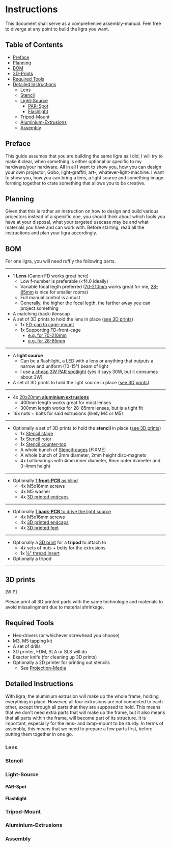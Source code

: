 # Instructions

This document shall serve as a comprehenive assembly-manual. Feel free to diverge at any point to build the ligra you want.

## Table of Contents

* [Preface](#preface)
* [Planning](#planning)
* [BOM](#bom)
* [3D-Prints](#3d-prints)
* [Required Tools](#required-tools)
* [Detailed Instructions](#detailed-instructions)
  * [Lens](#lens)
  * [Stencil](#Stencil)
  * [Light-Source](#light-source)
    * [PAR-Spot](#par-spot)
    * [Flashlight](#flashlight)
  * [Tripod-Mount](#tripod-mount)
  * [Aluminium-Extrusions](#aluminium-extrusions)
  * [Assembly](#assembly)

## Preface

This guide assumes that you are building the same ligra as I did, I will try to make it clear, when something is either optional or specific to my hardware/your hardware. All in all I want to show you, how you can design your own projector, Gobo, light-graffiti, art-, whatever-light-machine. I want to show you, how you can bring a lens, a light source and something image forming together to crate something that allows you to be creative.

## Planning

Given that this is rather an instruction on how to design and build various projectors instead of a speicific one, you should think about which tools you have at your disposal, what your targeted usecase may be and what materials you have and can work with. Before starting, read all the instructions and plan your ligra accordingly.

## BOM

For one ligra, you will need ruffly the following parts.
***
* 1 **Lens** (Canon FD works great here)
  * Low f-number is preferable (\<f4.0 ideally)
  * Variable focal legth preferred ([70-210mm](https://www.canonclassics.com/canon-nfd-70-210mm-f4/10-119/) works great for me, [28-85mm](https://volkergilbertphoto.com/canon-zoom-lens-fd-28-85-mm-f-4/) is nice for smaller rooms)
  * Full manual control is a must
  * Generally, the higher the focal legth, the farther away you can project something
* A matching (back-)lenscap
* A set of 3D prints to hold the lens in place ([see 3D prints](#3d-prints))
  * 1x [FD-cap to cage-mount](https://github.com/Jana-Marie/ligra/blob/main/CAD/stls/fd_back_conn.stl)
  * 1x Supporting FD-front-cage
    * [e.g. for 70-210mm](https://github.com/Jana-Marie/ligra/blob/main/CAD/stls/fd_frontcage_70_210.stl)
    * [e.g. for 28-85mm](https://github.com/Jana-Marie/ligra/blob/main/CAD/stls/fd_frontcage_28_80.stl)
***
* A **light source**
  * Can be a flashlight, a LED with a lens or anything that outputs a narrow and uniform (10-15°) beam of light
  * I use [a cheap 3W PAR spotlight](https://www.ebay.de/itm/314966001859) (yes it says 30W, but it consumes about 3W)
* A set of 3D prints to hold the light source in place ([see 3D prints](#3d-prints))
***
* 4x [20x20mm **aluminium extrusions**](https://www.motedis.com/en/Profile-20x20-B-type-slot-6)
  * 400mm length works great for most lenses
  * 300mm length works for 28-85mm lenses, but is a tight fit
* 16x nuts + bolts for said extrusions (likely M4 or M5)
***
* Optionally a set of 3D prints to hold the **stencil** in place ([see 3D prints](#3d-prints))
  * 1x [Stencil stage](https://github.com/Jana-Marie/ligra/blob/main/CAD/stls/stencil_stage.stl)
  * 1x [Stencil rotor](https://github.com/Jana-Marie/ligra/blob/main/CAD/stls/stencil_rotor.stl)
  * 1x [Stencil counter-top](https://github.com/Jana-Marie/ligra/blob/main/CAD/stls/stencil_counter_top.stl)
  * A whole bunch of [Stencil-cages]() [FIXME]
  * A whole bunch of 3mm diameter, 2mm height disc-magnets
  * 4x ballbearings with 4mm inner diameter, 9mm outer diameter and 3-4mm height
***
* Optionally [1 **front-PCB** as blind](https://github.com/Jana-Marie/ligra/tree/main/ligra_front)
  * 4x M5x16mm screws
  * 4x M5 washer
  * 4x [3D printed endcaps](https://github.com/Jana-Marie/ligra/blob/main/CAD/stls/end_cap.stl)
***
* Optionally [1 **back-PCB** to drive the light source](https://github.com/Jana-Marie/ligra/tree/main/ligra_back)
  * 4x M5x16mm screws
  * 4x [3D printed endcaps](https://github.com/Jana-Marie/ligra/blob/main/CAD/stls/end_cap.stl)
  * 4x [3D printed feet](https://github.com/Jana-Marie/ligra/blob/main/CAD/stls/foot.stl)
***
* Optionally a [3D print](https://github.com/Jana-Marie/ligra/blob/main/CAD/stls/tripod_plate.stl) for a **tripod** to attach to
  * 4x sets of nuts + bolts for the extrusions
  * 1x [¼" thread insert](https://www.amazon.de/-/en/ruthex-Threaded-Insert-Bushings-Printing/dp/B09MTS6ZZQ/ref=sr_1_16)
* Optionally a tripod
***

## 3D prints

[WIP]

Plesae print all 3D printed parts with the same technologie and materials to avoid missalingment due to material shrinkage.

## Required Tools

* Hex-drivers (or whichever screwhead you choose)
* M3, M5 tapping kit
* A set of drills
* 3D printer, FDM, SLA or SLS will do
* Exactor knife (for cleaning up 3D prints)
* Optionally a 2D printer for printing out stencils
  * See [Projection-Media](https://github.com/Jana-Marie/ligra/blob/main/projection-media.md)

## Detailed Instructions

With ligra, the aluminium extrusion will make up the whole frame, holding everything in place. However, all four extrusions are not connected to each other, except through all parts that they are supposed to hold. This means that we don't need extra parts that will make up the frame, but it also means that all parts within the frame, will become part of its structure. It is important, especially for the lens- and lamp-mount to be sturdy. In terms of assembly, this means that we need to prepare a few parts first, before putting them together in one go.

### Lens


 
### Stencil

### Light-Source

#### PAR-Spot

#### Flashlight 

### Tripod-Mount

### Aluminium-Extrusions

### Assembly